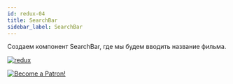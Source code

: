 ```yaml
---
id: redux-04
title: SearchBar
sidebar_label: SearchBar
---
```


Создаем компонент SearchBar, где мы будем вводить название фильма.

[![redux](/img/redux/04.gif)](https://youtu.be/jkKukSinD2I)

[![Become a Patron!](/img/logo/patreon.jpg)](https://www.patreon.com/bePatron?u=31769291)
